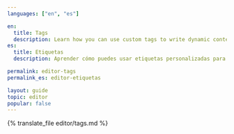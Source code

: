 ```yaml
---
languages: ["en", "es"]

en:
  title: Tags
  description: Learn how you can use custom tags to write dynamic content that is unique for each profile.
es:
  title: Etiquetas
  description: Aprender cómo puedes usar etiquetas personalizadas para escribir contenido dinámico que sea único para cada perfil.

permalink: editor-tags
permalink_es: editor-etiquetas

layout: guide
topic: editor
popular: false
---
```


{% translate_file editor/tags.md %}
